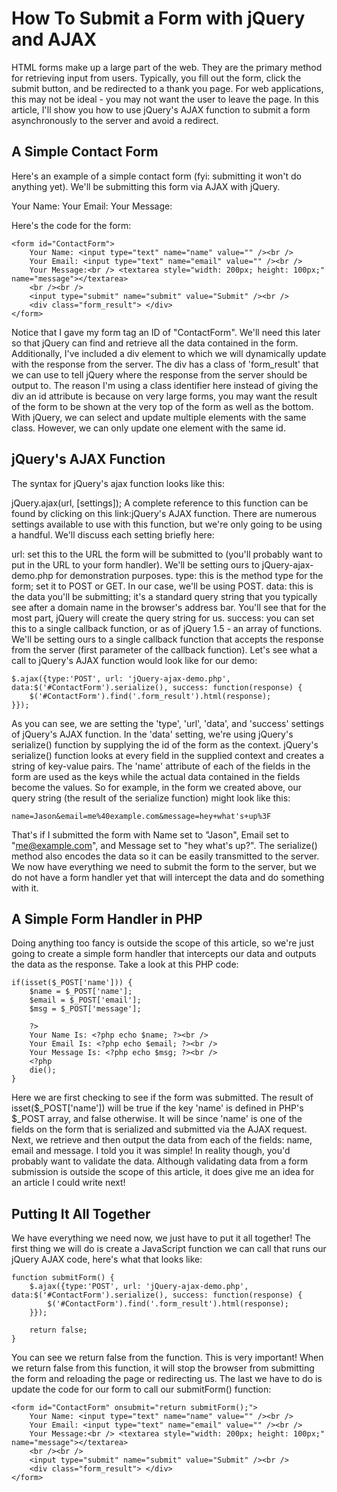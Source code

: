 # How To Submit a Form with jQuery and AJAX

HTML forms make up a large part of the web. They are the primary method for retrieving input from users.  Typically, you fill out the form, click the submit button, and be redirected to a thank you page.  For web applications, this may not be ideal - you may not want the user to leave the page. In this article, I'll show you how to use jQuery's AJAX function to submit a form asynchronously to the server and avoid a redirect.

## A Simple Contact Form
Here's an example of a simple contact form (fyi: submitting it won't do anything yet). We'll be submitting this form via AJAX with jQuery.

Your Name: 
Your Email: 
Your Message:

 
Here's the code for the form:

```
<form id="ContactForm">
    Your Name: <input type="text" name="name" value="" /><br /> 
    Your Email: <input type="text" name="email" value="" /><br /> 
    Your Message:<br /> <textarea style="width: 200px; height: 100px;" name="message"></textarea> 
    <br /><br /> 
    <input type="submit" name="submit" value="Submit" /><br />
    <div class="form_result"> </div>
</form>
```

Notice that I gave my form tag an ID of "ContactForm". We'll need this later so that jQuery can find and retrieve all the data contained in the form. Additionally, I've included a div element to which we will dynamically update with the response from the server.  The div has a class of 'form_result' that we can use to tell jQuery where the response from the server should be output to.  The reason I'm using a class identifier here instead of giving the div an id attribute is because on very large forms, you may want the result of the form to be shown at the very top of the form as well as the bottom.  With jQuery, we can select and update multiple elements with the same class.  However, we can only update one element with the same id.  

## jQuery's AJAX Function
The syntax for jQuery's ajax function looks like this:

jQuery.ajax(url, [settings]);
A complete reference to this function can be found by clicking on this link:jQuery's AJAX function. There are numerous settings available to use with this function, but we're only going to be using a handful. We'll discuss each setting briefly here: 

url: set this to the URL the form will be submitted to (you'll probably want to put in the URL to your form handler). We'll be setting ours to jQuery-ajax-demo.php for demonstration purposes.
type: this is the method type for the form; set it to POST or GET. In our case, we'll be using POST.
data: this is the data you'll be submitting; it's a standard query string that you typically see after a domain name in the browser's address bar. You'll see that for the most part, jQuery will create the query string for us.
success: you can set this to a single callback function, or as of jQuery 1.5 - an array of functions. We'll be setting ours to a single callback function that accepts the response from the server (first parameter of the callback function).
Let's see what a call to jQuery's AJAX function would look like for our demo:

```
$.ajax({type:'POST', url: 'jQuery-ajax-demo.php', data:$('#ContactForm').serialize(), success: function(response) {
    $('#ContactForm').find('.form_result').html(response);
}});
```

As you can see, we are setting the 'type', 'url', 'data', and 'success' settings of jQuery's AJAX function. In the 'data' setting, we're using jQuery's serialize() function by supplying the id of the form as the context.
jQuery's serialize() function looks at every field in the supplied context and creates a string of key-value pairs. The 'name' attribute of each of the fields in the form are used as the keys while the actual data contained in the fields become the values. So for example, in the form we created above, our query string (the result of the serialize function) might look like this:
```
name=Jason&email=me%40example.com&message=hey+what's+up%3F
```

That's if I submitted the form with Name set to "Jason", Email set to "me@example.com", and Message set to "hey what's up?". The serialize() method also encodes the data so it can be easily transmitted to the server. 
We now have everything we need to submit the form to the server, but we do not have a form handler yet that will intercept the data and do something with it.  

## A Simple Form Handler in PHP
Doing anything too fancy is outside the scope of this article, so we're just going to create a simple form handler that intercepts our data and outputs the data as the response.  Take a look at this PHP code:
```
if(isset($_POST['name'])) {
    $name = $_POST['name'];
    $email = $_POST['email'];
    $msg = $_POST['message'];
	
    ?>
    Your Name Is: <?php echo $name; ?><br />
    Your Email Is: <?php echo $email; ?><br />
    Your Message Is: <?php echo $msg; ?><br />
    <?php
    die();
}
```

Here we are first checking to see if the form was submitted. The result of isset($_POST['name']) will be true if the key 'name' is defined in PHP's $_POST array, and false otherwise. It will be since 'name' is one of the fields on the form that is serialized and submitted via the AJAX request. Next, we retrieve and then output the data from each of the fields: name, email and message. I told you it was simple! In reality though, you'd probably want to validate the data. Although validating data from a form submission is outside the scope of this article, it does give me an idea for an article I could write next!

## Putting It All Together
We have everything we need now, we just have to put it all together! The first thing we will do is create a JavaScript function we can call that runs our jQuery AJAX code, here's what that looks like:

```
function submitForm() {
    $.ajax({type:'POST', url: 'jQuery-ajax-demo.php', data:$('#ContactForm').serialize(), success: function(response) {
        $('#ContactForm').find('.form_result').html(response);
    }});

    return false;
}
```
You can see we return false from the function. This is very important! When we return false from this function, it will stop the browser from submitting the form and reloading the page or redirecting us. The last we have to do is update the code for our form to call our submitForm() function:

```
<form id="ContactForm" onsubmit="return submitForm();">
    Your Name: <input type="text" name="name" value="" /><br /> 
    Your Email: <input type="text" name="email" value="" /><br /> 
    Your Message:<br /> <textarea style="width: 200px; height: 100px;" name="message"></textarea> 
    <br /><br /> 
    <input type="submit" name="submit" value="Submit" /><br />
    <div class="form_result"> </div>
</form>
```
